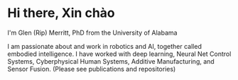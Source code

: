# Hi there, Xin chào
I'm Glen (Rip) Merritt, PhD from the University of Alabama

I am passionate about and work in robotics and AI, together called embodied intelligence. 
I have worked with deep learning, Neural Net Control Systems, Cyberphysical Human Systems, Additive Manufacturing, and Sensor Fusion. 
(Please see publications and repositories)
<!-- (Please see publications and repositories) -->
